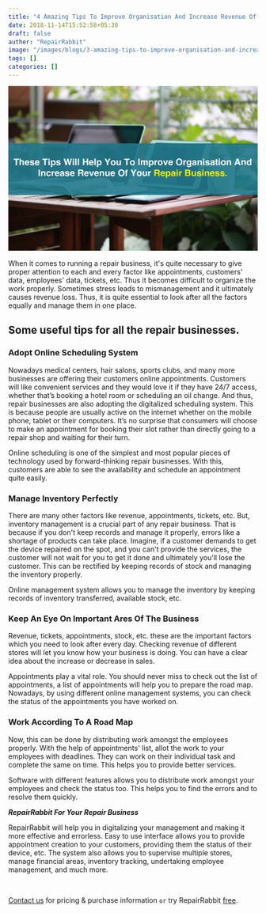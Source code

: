 ```yaml
---
title: "4 Amazing Tips To Improve Organisation And Increase Revenue Of Your Repair Business"
date: 2018-11-14T15:52:58+05:30
draft: false
auther: "RepairRabbit"
image: "/images/blogs/3-amazing-tips-to-improve-organisation-and-increase-sales-of-your-repair-business-min.jpg"
tags: []
categories: []
---
```


<img src="/images/blogs/3-amazing-tips-to-improve-organisation-and-increase-sales-of-your-repair-business-min.jpg" />

When it comes to running a repair business, it's quite necessary to give proper attention to each and every factor like appointments, customers' data, employees' data, tickets, etc. Thus it becomes difficult to organize the work properly. Sometimes stress leads to mismanagement and it ultimately causes revenue loss. Thus, it is quite essential to look after all the factors equally and manage them in one place. 

## Some useful tips for all the repair businesses. 

### Adopt Online Scheduling System

Nowadays medical centers, hair salons, sports clubs, and many more businesses are offering their customers online appointments. Customers will like convenient services and they would love it if they have 24/7 access, whether that’s booking a hotel room or scheduling an oil change. And thus, repair businesses are also adopting the digitalized scheduling system. This is because people are usually active on the internet whether on the mobile phone, tablet or their computers. It’s no surprise that consumers will choose to make an appointment for booking their slot rather than directly going to a repair shop and waiting for their turn. 

Online scheduling is one of the simplest and most popular pieces of technology used by forward-thinking repair businesses. With this, customers are able to see the availability and schedule an appointment quite easily.

### Manage Inventory Perfectly

There are many other factors like revenue, appointments, tickets, etc. But, inventory management is a crucial part of any repair business. That is because if you don't keep records and manage it properly, errors like a shortage of products can take place. Imagine, if a customer demands to get the device repaired on the spot, and you can't provide the services, the customer will not wait for you to get it done and ultimately you'll lose the customer. This can be rectified by keeping records of stock and managing the inventory properly. 

Online management system allows you to manage the inventory by keeping records of inventory transferred, available stock, etc.

### Keep An Eye On Important Ares Of The Business

Revenue, tickets, appointments, stock, etc. these are the important factors which you need to look after every day. Checking revenue of different stores will let you know how your business is doing. You can have a clear idea about the increase or decrease in sales.

Appointments play a vital role. You should never miss to check out the list of appointments, a list of appointments will help you to prepare the road map. Nowadays, by using different online management systems, you can check the status of the appointments you have worked on. 

### Work According To A Road Map

Now, this can be done by distributing work amongst the employees properly. With the help of appointments' list, allot the work to your employees with deadlines. They can work on their individual task and complete the same on time. This helps you to provide better services. 

Software with different features allows you to distribute work amongst your employees and check the status too. This helps you to find the errors and to resolve them quickly.

___RepairRabbit For Your Repair Business___

RepairRabbit will help you in digitalizing your management and making it more effective and errorless. Easy to use interface allows you to provide appointment creation to your customers, providing them the status of their device, etc. The system also allows you to supervise multiple stores, manage financial areas, inventory tracking, undertaking employee management, and much more.

<br>

<a href="mailto:contact@repairrabbit.co?subject=Query of RepairRabbit" target="_blank">Contact us</a> for pricing & purchase information `or` try RepairRabbit <a href="https://demo.repairrabbit.co/admin" rel="noopener" target="_blank" title="RepairRabbit Demo">free</a>.

<br>